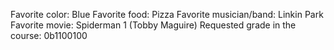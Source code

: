 Favorite color: Blue
Favorite food: Pizza
Favorite musician/band: Linkin Park 
Favorite movie: Spiderman 1 (Tobby Maguire)
Requested grade in the course: 0b1100100
